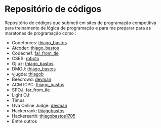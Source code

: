 # Repositório de códigos
Repositório de códigos que submeti em sites de programação competitiva para treinamento de lógica de programação e para me preparar para as maratonas de programação como :

- Codeforces: [thiago_bastos](https://codeforces.com/profile/thiago_bastos)
- Atcoder: [thiago_bastos](https://atcoder.jp/users/thiago_bastos)
- Codechef: [far_from_tle](https://www.codechef.com/users/far_from_tle)
- CSES: [roboto](https://cses.fi/user/8459)
- Oj.uz: [thiago_bastos](https://oj.uz/profile/thiago_bastos)
- DMOJ: [thiago_bastos](https://dmoj.ca/user/thiago_bastos)
- vjugde: [thiagob](https://vjudge.net/user/thiagob)
- Beecrowd: [devman](https://www.beecrowd.com.br/judge/pt/profile/225854)
- ACM ICPC: [thiago_bastos](https://www.acmicpc.net/user/thiago_bastos)
- SPOJ: far_from_tle
- Light OJ: 
- Timus
- Uva Online Judge: [devman](https://uhunt.onlinejudge.org/id/1023716)
- Hackerrank: [thiagobastos](https://www.hackerrank.com/profile/thiagobastos)
- Hackerearth: [thiagobastos1705](https://www.hackerearth.com/@thiagobastos1705)
- Entre outros
